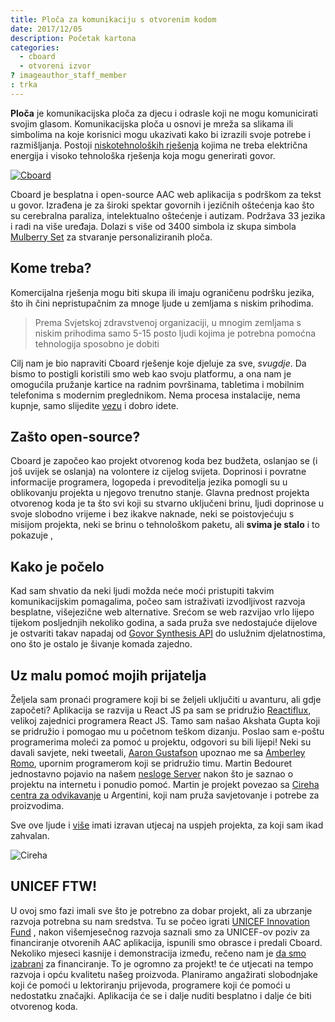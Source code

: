 ```yaml
---
title: Ploča za komunikaciju s otvorenim kodom
date: 2017/12/05
description: Početak kartona
categories:
  - cboard
  - otvoreni izvor
? imageauthor_staff_member
: trka
---
```


**Ploča** je komunikacijska ploča za djecu i odrasle koji ne mogu komunicirati svojim glasom. Komunikacijska ploča u osnovi je mreža sa slikama ili simbolima na koje korisnici mogu ukazivati kako bi izrazili svoje potrebe i razmišljanja. Postoji [niskotehnoloških rješenja](https://www.youtube.com/watch?v=mnyv8h6J4rc) kojima ne treba električna energija i visoko tehnološka rješenja koja mogu generirati govor.

[![Cboard](/images/app/water-ipad-english.png)](https://github.com/cboard-org/cboard)

Cboard je besplatna i open-source AAC web aplikacija s podrškom za tekst u govor. Izrađena je za široki spektar govornih i jezičnih oštećenja kao što su cerebralna paraliza, intelektualno oštećenje i autizam. Podržava 33 jezika i radi na više uređaja. Dolazi s više od 3400 simbola iz skupa simbola [Mulberry Set](https://mulberrysymbols.org/) za stvaranje personaliziranih ploča.

## Kome treba?

Komercijalna rješenja mogu biti skupa ili imaju ograničenu podršku jezika, što ih čini nepristupačnim za mnoge ljude u zemljama s niskim prihodima.

> Prema Svjetskoj zdravstvenoj organizaciji, u mnogim zemljama s niskim prihodima samo 5-15 posto ljudi kojima je potrebna pomoćna tehnologija sposobno je dobiti

Cilj nam je bio napraviti Cboard rješenje koje djeluje za sve, *svugdje*. Da bismo to postigli koristili smo web kao svoju platformu, a ona nam je omogućila pružanje kartice na radnim površinama, tabletima i mobilnim telefonima s modernim preglednikom. Nema procesa instalacije, nema kupnje, samo slijedite [vezu](https://app.cboard.io) i dobro idete.

## Zašto open-source?

Cboard je započeo kao projekt otvorenog koda bez budžeta, oslanjao se (i još uvijek se oslanja) na volontere iz cijelog svijeta. Doprinosi i povratne informacije programera, logopeda i prevoditelja jezika pomogli su u oblikovanju projekta u njegovo trenutno stanje. Glavna prednost projekta otvorenog koda je ta što svi koji su stvarno uključeni brinu, ljudi doprinose u svoje slobodno vrijeme i bez ikakve naknade, neki se poistovjećuju s misijom projekta, neki se brinu o tehnološkom paketu, ali **svima je stalo** i to pokazuje ,

## Kako je počelo

Kad sam shvatio da neki ljudi možda neće moći pristupiti takvim komunikacijskim pomagalima, počeo sam istraživati izvodljivost razvoja besplatne, višejezične web alternative. Srećom se web razvijao vrlo lijepo tijekom posljednjih nekoliko godina, a sada pruža sve nedostajuće dijelove je ostvariti takav napadaj od [Govor Synthesis API](https://www.smashingmagazine.com/2017/02/experimenting-with-speechsynthesis/) do uslužnim djelatnostima, ono što je ostalo je šivanje komada zajedno.

## Uz malu pomoć mojih prijatelja

Željela sam pronaći programere koji bi se željeli uključiti u avanturu, ali gdje započeti? Aplikacija se razvija u React JS pa sam se pridružio [Reactiflux](https://www.reactiflux.com/), velikoj zajednici programera React JS. Tamo sam našao Akshata Gupta koji se pridružio i pomogao mu u početnom teškom dizanju. Poslao sam e-poštu programerima moleći za pomoć u projektu, odgovori su bili lijepi! Neki su davali savjete, neki tweetali, [Aaron Gustafson](https://www.aaron-gustafson.com/about/) upoznao me sa [Amberley Romo](https://www.aaron-gustafson.com/notebook/my-2017-mentees/), upornim programerom koji se pridružio timu. Martin Bedouret jednostavno pojavio na našem [nesloge Server](https://discord.gg/TEH8uxh) nakon što je saznao o projektu na internetu i ponudio pomoć. Martin je projekt povezao sa [Cireha centra za odvikavanje](http://www.cireha.com.ar/index.asp) u Argentini, koji nam pruža savjetovanje i potrebe za proizvodima.

Sve ove ljude i [više](https://github.com/cboard-org/cboard/graphs/contributors) imati izravan utjecaj na uspjeh projekta, za koji sam ikad zahvalan.

![Cireha](/images/cireha-group-outside.jpg)

## UNICEF FTW!

U ovoj smo fazi imali sve što je potrebno za dobar projekt, ali za ubrzanje razvoja potrebna su nam sredstva. Tu se počeo igrati [UNICEF Innovation Fund](https://unicefinnovationfund.org/) , nakon višemjesečnog razvoja saznali smo za UNICEF-ov poziv za financiranje otvorenih AAC aplikacija, ispunili smo obrasce i predali Cboard. Nekoliko mjeseci kasnije i demonstracija između, rečeno nam je [da smo izabrani](http://unicefstories.org/2017/12/08/unicef-announces-addition-of-six-start-up-companies-to-2018-investment-portfolio/) za financiranje. To je ogromno za projekt! te će utjecati na tempo razvoja i opću kvalitetu našeg proizvoda. Planiramo angažirati slobodnjake koji će pomoći u lektoriranju prijevoda, programere koji će pomoći u nedostatku značajki. Aplikacija će se i dalje nuditi besplatno i dalje će biti otvorenog koda.